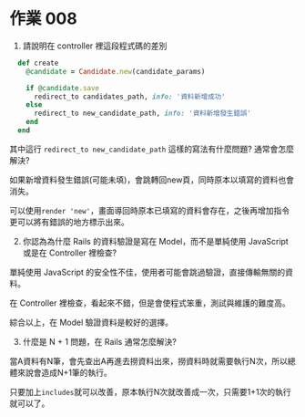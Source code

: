 # 作業 008

1. 請說明在 controller 裡這段程式碼的差別

```ruby
  def create
    @candidate = Candidate.new(candidate_params)

    if @candidate.save
      redirect_to candidates_path, info: '資料新增成功'
    else
      redirect_to new_candidate_path, info: '資料新增發生錯誤'
    end
  end
```

其中這行 `redirect_to new_candidate_path` 這樣的寫法有什麼問題? 通常會怎麼解決?

如果新增資料發生錯誤(可能未填)，會跳轉回new頁，同時原本以填寫的資料也會消失。

可以使用`render 'new'`，畫面導回時原本已填寫的資料會存在，之後再增加指令更可以將有錯誤的地方標示出來。

2. 你認為為什麼 Rails 的資料驗證是寫在 Model，而不是單純使用 JavaScript 或是在 Controller 裡檢查?

單純使用 JavaScript 的安全性不佳，使用者可能會跳過驗證，直接傳輸無關的資料。

在 Controller 裡檢查，看起來不錯，但是會使程式笨重，測試與維護的難度高。

綜合以上，在 Model 驗證資料是較好的選擇。


3. 什麼是 N + 1 問題，在 Rails 通常怎麼解決?

當A資料有N筆，會先查出A再進去撈資料出來，撈資料時就需要執行N次，所以總體來說會造成N+1筆的執行。

只要加上`includes`就可以改善，原本執行N次就改善成一次，只需要1+1次的執行就可以了。
